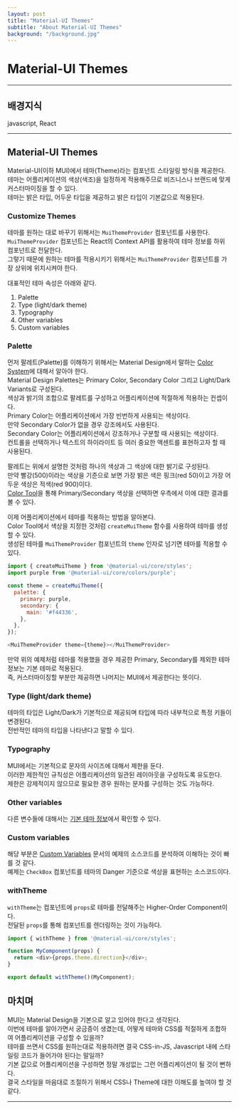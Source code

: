 ```yaml
---
layout: post
title: "Material-UI Themes"
subtitle: "About Material-UI Themes"
background: "/background.jpg"
---
```


# Material-UI Themes  

***

## 배경지식  
javascript, React

***

## Material-UI Themes  
Material-UI(이하 MUI)에서 테마(Theme)라는 컴포넌트 스타일링 방식을 제공한다.  
테마는 어플리케이션의 색상(색조)을 일정하게 적용해주므로 비즈니스나 브랜드에 맞게 커스터마이징을 할 수 있다.  
테마는 밝은 타입, 어두운 타입을 제공하고 밝은 타입이 기본값으로 적용된다.  

### Customize Themes  
테마를 원하는 대로 바꾸기 위해서는 `MuiThemeProvider` 컴포넌트를 사용한다.  
`MuiThemeProvider` 컴포넌트는 React의 Context API를 활용하여 테마 정보를 하위 컴포넌트로 전달한다.  
그렇기 때문에 원하는 테마를 적용시키기 위해서는 `MuiThemeProvider` 컴포넌트를 가장 상위에 위치시켜야 한다.  

대표적인 테마 속성은 아래와 같다.  
1. Palette
2. Type (light/dark theme)
3. Typography
4. Other variables
5. Custom variables  

### Palette  
먼저 팔레트(Palette)를 이해하기 위해서는 Material Design에서 말하는 [Color System](https://material.io/design/color/the-color-system.html#color-usage-palettes)에 대해서 알아야 한다.  
Material Design Palettes는 Primary Color, Secondary Color 그리고 Light/Dark Variants로 구성된다.  
색상과 밝기의 조합으로 팔레트를 구성하고 어플리케이션에 적절하게 적용하는 컨셉이다.  
Primary Color는 어플리케이션에서 가장 빈번하게 사용되는 색상이다.  
만약 Secondary Color가 없을 경우 강조에서도 사용된다.  
Secondary Color는 어플리케이션에서 강조하거나 구분할 때 사용되는 색상이다.  
컨트롤을 선택하거나 텍스트의 하이라이트 등 여러 중요한 액센트를 표현하고자 할 때 사용된다.  

팔레트는 위에서 설명한 것처럼 하나의 색상과 그 색상에 대한 밝기로 구성된다.  
만약 빨강(500)이라는 색상을 기준으로 보면 가장 밝은 색은 핑크(red 50)이고 가장 어두운 색상은 적색(red 900)이다.  
[Color Tool](https://material-ui.com/style/color/#color-tool)을 통해 Primary/Secondary 색상을 선택하면 우측에서 이에 대한 결과를 볼 수 있다.  

이제 어플리케이션에서 테마를 적용하는 방법을 알아본다.  
Color Tool에서 색상을 지정한 것처럼 `createMuiTheme` 함수를 사용하여 테마를 생성할 수 있다.  
생성된 테마를 `MuiThemeProvider` 컴포넌트의 `theme` 인자로 넘기면 테마를 적용할 수 있다.  

```javascript
import { createMuiTheme } from '@material-ui/core/styles';
import purple from '@material-ui/core/colors/purple';

const theme = createMuiTheme({
  palette: {
    primary: purple,
    secondary: {
      main: '#f44336',
    },
  },
});

<MuiThemeProvider theme={theme}></MuiThemeProvider>
```

만약 위의 예제처럼 테마를 적용했을 경우 제공한 Primary, Secondary를 제외한 테마 정보는 기본 테마로 적용된다.  
즉, 커스터마이징할 부분만 제공하면 나머지는 MUI에서 제공한다는 뜻이다.  

### Type (light/dark theme)  
테마의 타입은 Light/Dark가 기본적으로 제공되며 타입에 따라 내부적으로 특정 키들이 변경된다.  
전반적인 테마의 타입을 나타낸다고 말할 수 있다.  

### Typography  
MUI에서는 기본적으로 문자의 사이즈에 대해서 제한을 둔다.  
이러한 제한적인 규칙성은 어플리케이션의 일관된 레이아웃을 구성하도록 유도한다.  
제한은 강제적이지 않으므로 필요한 경우 원하는 문자를 구성하는 것도 가능하다.  

### Other variables  
다른 변수들에 대해서는 [기본 테마 정보](https://material-ui.com/customization/default-theme/)에서 확인할 수 있다.  

### Custom variables  
해당 부분은 [Custom Variables](https://material-ui.com/customization/themes/#custom-variables) 문서의 예제의 소스코드를 분석하여 이해하는 것이 빠를 것 같다.  
예제는 `CheckBox` 컴포넌트를 테마의 Danger 기준으로 색상을 표현하는 소스코드이다.  

### withTheme  
`withTheme`는 컴포넌트에 `props`로 테마를 전달해주는 Higher-Order Component이다.  
전달된 `props`를 통해 컴포넌트를 렌더링하는 것이 가능하다.  

```javascript
import { withTheme } from '@material-ui/core/styles';

function MyComponent(props) {
  return <div>{props.theme.direction}</div>;
}

export default withTheme()(MyComponent);
```

## 마치며  
MUI는 Material Design을 기본으로 알고 있어야 한다고 생각된다.  
이번에 테마를 알아가면서 궁금증이 생겼는데, 어떻게 테마와 CSS를 적절하게 조합하여 어플리케이션을 구성할 수 있을까?  
테마를 쓰면서 CSS를 원하는대로 적용하려면 결국 CSS-in-JS, Javascript 내에 스타일링 코드가 들어가야 된다는 말일까?  
기본 값으로 어플리케이션을 구성하면 정말 개성없는 그런 어플리케이션이 될 것이 뻔하다.  
결국 스타일을 마음대로 조절하기 위해서 CSS나 Theme에 대한 이해도를 높여야 할 것 같다.  

***
